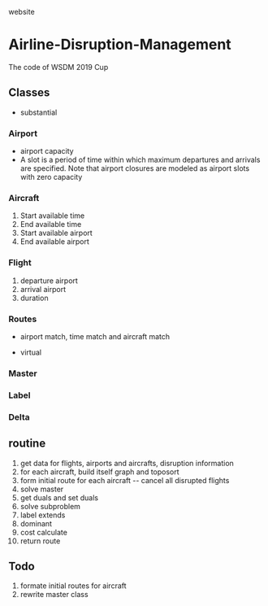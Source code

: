 website
# Airline-Disruption-Management
The code of WSDM 2019 Cup

## Classes 
- substantial
### Airport
- airport capacity
- A slot is a period of time within which maximum departures and arrivals are specified. Note that airport closures are modeled as airport slots with zero capacity

### Aircraft
1. Start available time
2. End available time
3. Start available airport
4. End available airport

### Flight
1. departure airport
2. arrival airport
3. duration

### Routes
- airport match, time match and aircraft match

- virtual
### Master

### Label

### Delta


## routine
1. get data for flights, airports and aircrafts,   disruption information
2. for each aircraft, build itself graph and toposort
3. form initial route for each aircraft   -- cancel all disrupted flights
4. solve master 
5. get duals and set duals
6. solve subproblem
7. label extends 
8. dominant
9. cost calculate
10. return route

## Todo
1. formate initial routes for aircraft
2. rewrite master class
